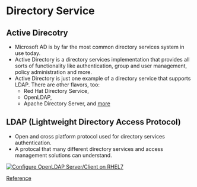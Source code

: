 # Directory Service

## Active Direcotry

* Microsoft AD is by far the most common directory services system in use today. 
* Active Directory is a directory services implementation that provides all sorts of functionality like authentication, group and user management, policy administration and more.
* Active Directory is just one example of a directory service that supports LDAP. There are other flavors, too: 
    * Red Hat Directory Service, 
    * OpenLDAP, 
    * Apache Directory Server, and [more](https://en.wikipedia.org/wiki/Directory_service#LDAP_implementations)


## LDAP (Lightweight Directory Access Protocol)

* Open and cross platform protocol used for directory services authentication.
* A protocal that many different directory services and access management solutions can understand.

[![Configure OpenLDAP Server/Client on RHEL7](https://yt-embed.herokuapp.com/embed?v=Yx3gtZS84j4)](https://www.youtube.com/watch?v=Yx3gtZS84j4)

[Reference](https://www.varonis.com/blog/the-difference-between-active-directory-and-ldap/)

